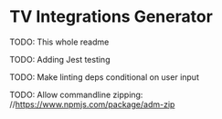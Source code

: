 # TV Integrations Generator

TODO: This whole readme

TODO: Adding Jest testing

TODO: Make linting deps conditional on user input

TODO: Allow commandline zipping: //https://www.npmjs.com/package/adm-zip